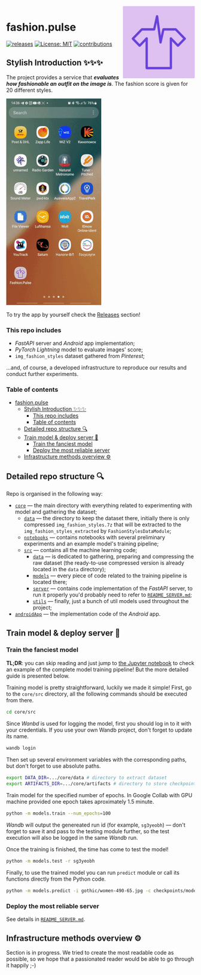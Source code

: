 <img src="readme-atrifacts/fashion_pulse_logo.png" align="right" />

# fashion.pulse
<!-- Badges -->
[![releases](https://img.shields.io/github/v/release/DLochmelis33/fashion.pulse.svg)](https://github.com/DLochmelis33/fashion.pulse/releases)
[![License: MIT](https://img.shields.io/badge/License-MIT-yellow.svg)](https://opensource.org/licenses/MIT)
[![contributions](https://img.shields.io/github/contributors/DLochmelis33/fashion.pulse)](https://github.com/DLochmelis33/fashion.pulse/graphs/contributors)

## Stylish Introduction ✨✨✨

The project provides a service that **_evaluates how fashionable an outfit on the image is_**. The fashion score is given for 20 different styles.

![Alt Text](readme-atrifacts/fashion_pulse_demo_mini.gif)

To try the app by yourself check the [Releases](https://github.com/DLochmelis33/fashion.pulse/releases) section!

### This repo includes
* *FastAPI* server and *Android* app implementation;
* *PyTorch Lightning* model to evaluate images' score;
* `img_fashion_styles` dataset gathered from *Pinterest*;
  
...and, of course, a developed infrastructure to reproduce our results and conduct further experiments.

### Table of contents
- [fashion.pulse](#fashionpulse)
  - [Stylish Introduction ✨✨✨](#stylish-introduction-)
    - [This repo includes](#this-repo-includes)
    - [Table of contents](#table-of-contents)
  - [Detailed repo structure 🔍](#detailed-repo-structure-)
  - [Train model \& deploy server 🚂](#train-model--deploy-server-)
    - [Train the fanciest model](#train-the-fanciest-model)
    - [Deploy the most reliable server](#deploy-the-most-reliable-server)
  - [Infrastructure methods overview ⚙️](#infrastructure-methods-overview-️)

## Detailed repo structure 🔍

Repo is organised in the following way:
* [`core`](core) &mdash; the main directory with everything related to experimenting with model and gathering the dataset;
  * [`data`](core/data) &mdash; the directory to keep the dataset there, initially there is only compressed `img_fashion_styles.7z` that will be extracted to the `img_fashion_styles_extracted` by `FashionStylesDataModule`;
  * [`notebooks`](core/notebooks/) &mdash; contains notebooks with several preliminary experiments and an example model's training pipeline;
  * [`src`](core/src) &mdash; contains all the machine learning code;
    * [`data`](core/src/data) &mdash; is dedicated to gathering, preparing and compressing the raw dataset (the ready-to-use compressed version is already located in the `data` directory);
    * [`models`](core/src/models) &mdash; every piece of code related to the training pipeline is located there;
    * [`server`](core/src/server) &mdash; contains code implementation of the _FastAPI_ server, to run it properly you'd probably need to refer to [`README_SERVER.md`](core/src/README_SERVER.md);
    * [`utils`](core/src/utils) &mdash; finally, just a bunch of util models used throughout the project;
* [`androidApp`](androidApp) &mdash; the implementation code of the _Android_ app.

## Train model & deploy server 🚂

### Train the fanciest model

**TL;DR**: you can skip reading and just jump to [the Jupyter notebook](core/notebooks/FashionPulse.ipynb) to check an example of the complete model training pipeline! But the more detailed guide is presented below.

Training model is pretty straightforward, luckily we made it simple! First, go to the `core/src` directory, all the following commands should be executed from there.
```bash
cd core/src
```

Since _Wanbd_ is used for logging the model, first you should log in to it with your credentials. If you use your own Wandb project, don't forget to update its name.
```bash
wandb login
```

Then set up several environment variables with the corresponding paths, but don't forget to use absolute paths.
```bash
export DATA_DIR=.../core/data # directory to extract dataset
export ARTIFACTS_DIR=.../core/artifacts # directory to store checkpoints and wand logs
```

Train model for the specified number of epochs. In Google Collab with GPU machine provided one epoch takes aproximately 1.5 minute.
```bash
python -m models.train --num_epochs=100
```
_Wandb_ will output the genereated run id (for example, `sg3yeobh`) &mdash; don't forget to save it and pass to the testing module further, so the test execution will also be logged in the same _Wandb_ run.

Once the training is finished, the time has come to test the model!
```bash
python -m models.test -r sg3yeobh
```

Finally, to use the trained model you can run `predict` module or call its functions directly from the Python code.
```bash
python -m models.predict -i gothic/women-490-65.jpg -c checkpoints/model.ckpt
``` 

### Deploy the most reliable server

See details in [`README_SERVER.md`](core/src/README_SERVER.md).

## Infrastructure methods overview ⚙️

Section is in progress. We tried to create the most readable code as possible, so we hope that a passionated reader would be able to go through it happily ;-) 